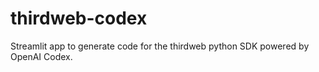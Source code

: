 # thirdweb-codex
Streamlit app to generate code for the thirdweb python SDK powered by OpenAI Codex.
